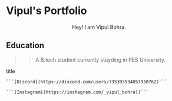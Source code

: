 # Vipul's Portfolio
<center>
Hey! I am Vipul Bohra.    
</center>  

## Education

>>A B.tech student currently stuyding in PES University.

 <title>If you wanna contact me:</title>title

    ```[Discord](https://discord.com/users/735393934057930762)```  
    
    ```[Instagram](https://instagram.com/_vipul_bohra))```
    
